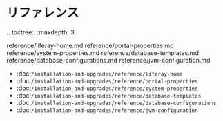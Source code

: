 リファレンス
=========

.. toctree:: :maxdepth: 3

   reference/liferay-home.md reference/portal-properties.md reference/system-properties.md reference/database-templates.md reference/database-configurations.md reference/jvm-configuration.md

-  :doc:`/installation-and-upgrades/reference/liferay-home`
-  :doc:`/installation-and-upgrades/reference/portal-properties`
-  :doc:`/installation-and-upgrades/reference/system-properties`
-  :doc:`/installation-and-upgrades/reference/database-templates`
-  :doc:`/installation-and-upgrades/reference/database-configurations`
-  :doc:`/installation-and-upgrades/reference/jvm-configuration`
